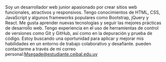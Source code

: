 Soy un desarrollador web junior apasionado por crear sitios web funcionales, atractivos y responsivos. Tengo conocimientos de HTML, CSS, JavaScript y algunos frameworks populares como Bootstrap, jQuery y React. Me gusta aprender nuevas tecnologías y seguir las mejores prácticas de desarrollo web. Tengo experiencia en el uso de herramientas de control de versiones como Git y GitHub, así como en la depuración y prueba de código. Estoy buscando una oportunidad para aplicar y mejorar mis habilidades en un entorno de trabajo colaborativo y desafiante.
 pueden contactarme a través de mi correo personal:Msegade@estudiante.ceibal.edu.uy 


